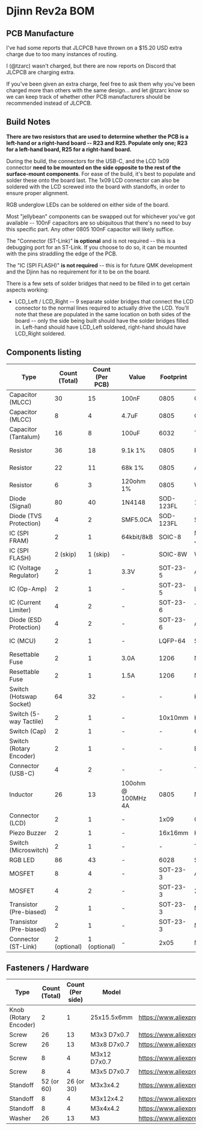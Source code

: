 # Djinn Rev2a BOM

## PCB Manufacture

I've had some reports that JLCPCB have thrown on a $15.20 USD extra charge due to too many instances of routing.

I (@tzarc) wasn't charged, but there are now reports on Discord that JLCPCB are charging extra.

If you've been given an extra charge, feel free to ask them why you've been charged more than others with the same design... and let @tzarc know so we can keep track of whether other PCB manufacturers should be recommended instead of JLCPCB.

## Build Notes

**There are two resistors that are used to determine whether the PCB is a left-hand or a right-hand board -- R23 and R25. Populate only one; R23 for a left-hand board, R25 for a right-hand board.**

During the build, the connectors for the USB-C, and the LCD 1x09 connector **need to be mounted on the side opposite to the rest of the surface-mount components**. For ease of the build, it's best to populate and solder these onto the board last. The 1x09 LCD connector can also be soldered with the LCD screwed into the board with standoffs, in order to ensure proper alignment.

RGB underglow LEDs can be soldered on either side of the board.

Most "jellybean" components can be swapped out for whichever you've got available -- 100nF capacitors are so ubiquitous that there's no need to buy this specific part. Any other 0805 100nF capacitor will likely suffice.

The "Connector (ST-Link)" **is optional** and is not required -- this is a debugging port for an ST-Link. If you choose to do so, it can be mounted with the pins straddling the edge of the PCB.

The "IC (SPI FLASH)" **is not required** -- this is for future QMK development and the Djinn has no requirement for it to be on the board.

There is a few sets of solder bridges that need to be filled in to get certain aspects working:

* LCD_Left / LCD_Right -- 9 separate solder bridges that connect the LCD connector to the normal lines required to actually drive the LCD. You'll note that these are populated in the same location on both sides of the board -- only the side being built should have the solder bridges filled in. Left-hand should have LCD_Left soldered, right-hand should have LCD_Right soldered.

## Components listing

| Type                    | Count (Total) | Count (Per PCB) | Value              | Footprint | Part Number          | Link                                                                                                                                               |
|-------------------------|---------------|-----------------|--------------------|-----------|----------------------|----------------------------------------------------------------------------------------------------------------------------------------------------|
| Capacitor (MLCC)        | 30            | 15              | 100nF              | 0805      | CL21F104ZBCNNNC      | https://lcsc.com/product-detail/Multilayer-Ceramic-Capacitors-MLCC-SMD-SMT_Samsung-Electro-Mechanics-CL21F104ZBCNNNC_C1760.html                    |
| Capacitor (MLCC)        | 8             | 4               | 4.7uF              | 0805      | CL21A475KAQNNNE      | https://lcsc.com/product-detail/Multilayer-Ceramic-Capacitors-MLCC-SMD-SMT_Samsung-Electro-Mechanics-CL21A475KAQNNNE_C1779.html                    |
| Capacitor (Tantalum)    | 16            | 8               | 100uF              | 6032      | TC212A106K016Y       | https://lcsc.com/product-detail/Tantalum-Capacitors_AVX-F931C107KCC_C273664.html                                                                   |
| Resistor                | 36            | 18              | 9.1k 1%            | 0805      | RK73H2ATTD9101F      | https://lcsc.com/product-detail/Chip-Resistor-Surface-Mount_KOA-Speer-Elec-RK73H2ATTD9101F_C317276.html                                            |
| Resistor                | 22            | 11              | 68k 1%             | 0805      | AC0805FR-0768KL      | https://lcsc.com/product-detail/Chip-Resistor-Surface-Mount_YAGEO-AC0805FR-0768KL_C228958.html                                                     |
| Resistor                | 6             | 3               | 120ohm 1%          | 0805      | WR08X1200FTL         | https://lcsc.com/product-detail/Chip-Resistor-Surface-Mount_Walsin-Tech-Corp-WR08X1200FTL_C163960.html                                             |
| Diode (Signal)          | 80            | 40              | 1N4148             | SOD-123FL | 1N4148WL             | https://lcsc.com/product-detail/Switching-Diode_Shandong-Jingdao-Microelectronics-1N4148WL_C108804.html                                            |
| Diode (TVS Protection)  | 4             | 2               | SMF5.0CA           | SOD-123FL | SMF5.0CA             | https://lcsc.com/product-detail/TVS_MDD-Microdiode-Electronics-SMF5-0CA_C364279.html                                                               |
| IC (SPI FRAM)           | 2             | 1               | 64kbit/8kB         | SOIC-8    | MB85RS64PNF-G-JNERE1 | https://lcsc.com/product-detail/FRAM_FUJITSU-MB85RS64PNF-G-JNERE1_C8741.html                                                                       |
| IC (SPI FLASH)          | 2 (skip)      | 1 (skip)        | -                  | SOIC-8W   | W25Q32JVSSIQ         | Not required for Djinn, do not populate, used for future QMK development                                                                           |
| IC (Voltage Regulator)  | 2             | 1               | 3.3V               | SOT-23-5  | AP2127K-3.3TRG1      | https://lcsc.com/product-detail/Dropout-Regulators-LDO_Diodes-Incorporated-AP2127K-3-3TRG1_C156285.html                                            |
| IC (Op-Amp)             | 2             | 1               | -                  | SOT-23-5  | LMV321B-TR           | https://lcsc.com/product-detail/Low-Power-OpAmps_3PEAK-LMV321B-TR_C248567.html                                                                     |
| IC (Current Limiter)    | 4             | 2               | -                  | SOT-23-6  | TPS2553DBVR          | https://lcsc.com/product-detail/PMIC-Power-Distribution-Switches_Texas-Instruments-TPS2553DBVR_C55266.html                                         |
| Diode (ESD Protection)  | 4             | 2               | -                  | SOT-23-6  | AZC199-04S.R7G       | https://lcsc.com/product-detail/TVS_AMAZING-AZC199-04S-R7G_C356821.html                                                                            |
| IC (MCU)                | 2             | 1               | -                  | LQFP-64   | STM32G474RET6        | https://au.mouser.com/ProductDetail/STMicroelectronics/STM32G474RET6?qs=%2Fha2pyFaduhBp7B0yN03ycB%252BZ%252BLXFeacrURrEXR6i%252Bv3eck5WgVsdQ%3D%3D |
| Resettable Fuse         | 2             | 1               | 3.0A               | 1206      | MF-NSMF150-2         | https://lcsc.com/product-detail/PTC-Resettable-Fuses_BOURNS-MF-NSMF150-2_C89655.html                                                               |
| Resettable Fuse         | 2             | 1               | 1.5A               | 1206      | MF-NSMF075-2         | https://lcsc.com/product-detail/PTC-Resettable-Fuses_BOURNS-MF-NSMF075-2_C89653.html                                                               |
| Switch (Hotswap Socket) | 64            | 32              | -                  | -         | Kailh Hotswap        | https://www.aliexpress.com/item/32903471019.html                                                                                                   |
| Switch (5-way Tactile)  | 2             | 1               | -                  | 10x10mm   | K1-1506DN-01         | https://lcsc.com/product-detail/5-way-Tactile-Switches_Korean-Hroparts-Elec-K1-1506DN-01_C145911.html                                              |
| Switch (Cap)            | 2             | 1               | -                  | -         | 6JBLK                | https://lcsc.com/product-detail/Switch-accessories-or-Caps_E-Switch-6JBLK_C273384.html                                                             |
| Switch (Rotary Encoder) | 2             | 1               | -                  | -         | EC11N1525404         | https://lcsc.com/product-detail/Coded-Rotary-Switches_ALPS-Electric-EC11N1525404_C470748.html                                                      |
| Connector (USB-C)       | 4             | 2               | -                  | -         | TYPE-C-31-M-12       | https://lcsc.com/product-detail/USB-Connectors_Korean-Hroparts-Elec-TYPE-C-31-M-12_C165948.html                                                    |
| Inductor                | 26            | 13              | 100ohm @ 100MHz 4A | 0805      | MPZ2012S101AT000     | https://lcsc.com/product-detail/Ferrite-Beads_TDK-MPZ2012S101AT000_C15957.html                                                                     |
| Connector (LCD)         | 2             | 1               | -                  | 1x09      | C39576               | https://lcsc.com/product-detail/Pin-Header-Female-Header_BOOMELE-Boom-Precision-Elec-C39576_C39576.html                                            |
| Piezo Buzzer            | 2             | 1               | -                  | 16x16mm   | KLJ-1625             | https://lcsc.com/product-detail/Buzzers_KELIKING-KLJ-1625_C201041.html                                                                             |
| Switch (Microswitch)    | 2             | 1               | -                  | -         | TSA451G50-250        | https://lcsc.com/product-detail/Tactile-Switches_BRIGHT-TSA451G50-250_C294483.html                                                                 |
| RGB LED                 | 86            | 43              | -                  | 6028      | SK6812Mini-E         | https://www.aliexpress.com/item/4000475685852.html                                                                                                 |
| MOSFET                  | 8             | 4               | -                  | SOT-23-3  | AO3401A              | https://lcsc.com/product-detail/MOSFET_UMW-Youtai-Semiconductor-Co-Ltd-AO3401A_C347476.html                                                        |
| MOSFET                  | 4             | 2               | -                  | SOT-23-3  | 2N7002               | https://lcsc.com/product-detail/MOSFET_MDD-Microdiode-Electronics-2N7002_C472906.html                                                              |
| Transistor (Pre-biased) | 2             | 1               | -                  | SOT-23-3  | MMUN2133LT1G         | https://lcsc.com/product-detail/Digital-Transistors_ON-Semiconductor-MMUN2133LT1G_C86182.html                                                      |
| Transistor (Pre-biased) | 2             | 1               | -                  | SOT-23-3  | MMUN2233LT1G         | https://lcsc.com/product-detail/Transistors-NPN-PNP_ON-Semiconductor-MMUN2233LT1G_C86932.html                                                      |
| Connector (ST-Link)     | 2 (optional)  | 1 (optional)    | -                  | 2x05      | MTF185-205SY3        | https://lcsc.com/product-detail/Pin-Header-Female-Header_MINTRON-MTF185-205SY3_C358738.html                                                        |

## Fasteners / Hardware

| Type                  | Count (Total) | Count (Per side) | Model        | Link                                               |
|-----------------------|---------------|------------------|--------------|----------------------------------------------------|
| Knob (Rotary Encoder) | 2             | 1                | 25x15.5x6mm  | https://www.aliexpress.com/item/32802067713.html   |
| Screw                 | 26            | 13               | M3x3 D7x0.7  | https://www.aliexpress.com/item/32998579840.html   |
| Screw                 | 26            | 13               | M3x8 D7x0.7  | https://www.aliexpress.com/item/32998579840.html   |
| Screw                 | 8             | 4                | M3x12 D7x0.7 | https://www.aliexpress.com/item/32998579840.html   |
| Screw                 | 8             | 4                | M3x5 D7x0.7  | https://www.aliexpress.com/item/32998579840.html   |
| Standoff              | 52 (or 60)    | 26 (or 30)       | M3x3x4.2     | https://www.aliexpress.com/item/4000153040875.html |
| Standoff              | 8             | 4                | M3x12x4.2    | https://www.aliexpress.com/item/4000153040875.html |
| Standoff              | 8             | 4                | M3x4x4.2     | https://www.aliexpress.com/item/4000153040875.html |
| Washer                | 26            | 13               | M3           | https://www.aliexpress.com/item/33000267180.html   |